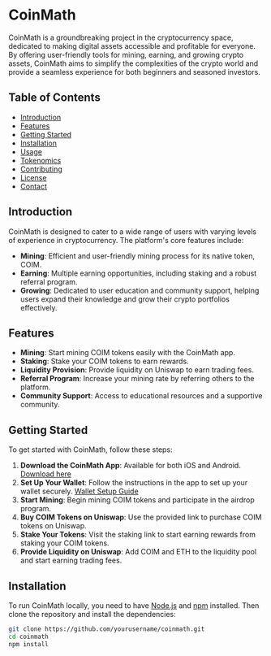 # CoinMath

CoinMath is a groundbreaking project in the cryptocurrency space, dedicated to making digital assets accessible and profitable for everyone. By offering user-friendly tools for mining, earning, and growing crypto assets, CoinMath aims to simplify the complexities of the crypto world and provide a seamless experience for both beginners and seasoned investors.

## Table of Contents

- [Introduction](#introduction)
- [Features](#features)
- [Getting Started](#getting-started)
- [Installation](#installation)
- [Usage](#usage)
- [Tokenomics](#tokenomics)
- [Contributing](#contributing)
- [License](#license)
- [Contact](#contact)

## Introduction

CoinMath is designed to cater to a wide range of users with varying levels of experience in cryptocurrency. The platform's core features include:

- **Mining**: Efficient and user-friendly mining process for its native token, COIM.
- **Earning**: Multiple earning opportunities, including staking and a robust referral program.
- **Growing**: Dedicated to user education and community support, helping users expand their knowledge and grow their crypto portfolios effectively.

## Features

- **Mining**: Start mining COIM tokens easily with the CoinMath app.
- **Staking**: Stake your COIM tokens to earn rewards.
- **Liquidity Provision**: Provide liquidity on Uniswap to earn trading fees.
- **Referral Program**: Increase your mining rate by referring others to the platform.
- **Community Support**: Access to educational resources and a supportive community.

## Getting Started

To get started with CoinMath, follow these steps:

1. **Download the CoinMath App**: Available for both iOS and Android. [Download here](https://bit.ly/coinmathapp)
2. **Set Up Your Wallet**: Follow the instructions in the app to set up your wallet securely. [Wallet Setup Guide]([https://docs.base.org/docs/using-base/](https://coinmath.org/adding-the-base-network-and-coinmath-token-to-any-web3-wallet/))
3. **Start Mining**: Begin mining COIM tokens and participate in the airdrop program.
4. **Buy COIM Tokens on Uniswap**: Use the provided link to purchase COIM tokens on Uniswap.
5. **Stake Your Tokens**: Visit the staking link to start earning rewards from staking your COIM tokens.
6. **Provide Liquidity on Uniswap**: Add COIM and ETH to the liquidity pool and start earning trading fees.

## Installation

To run CoinMath locally, you need to have [Node.js](https://nodejs.org/) and [npm](https://www.npmjs.com/) installed. Then clone the repository and install the dependencies:

```bash
git clone https://github.com/yourusername/coinmath.git
cd coinmath
npm install

